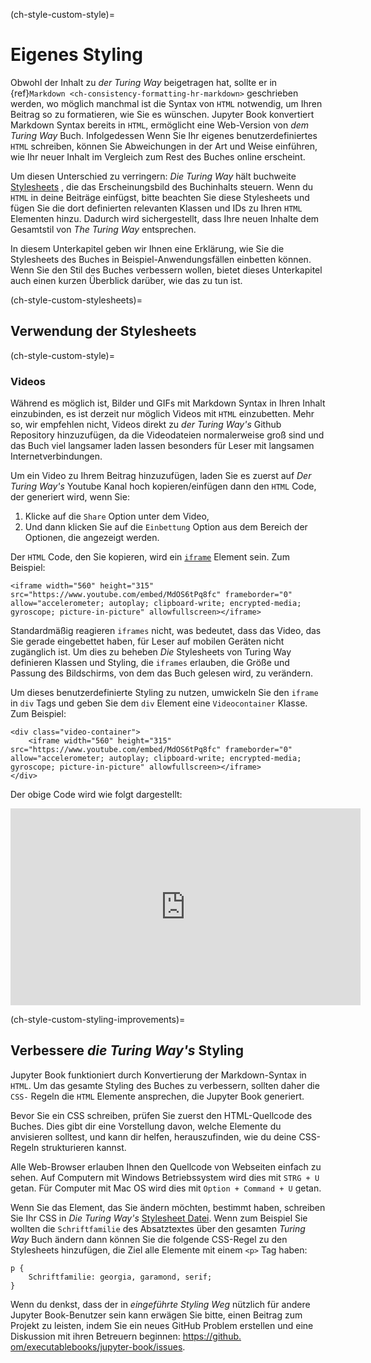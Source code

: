 (ch-style-custom-style)=
# Eigenes Styling

Obwohl der Inhalt zu _der Turing Way_ beigetragen hat, sollte er in {ref}`Markdown <ch-consistency-formatting-hr-markdown>` geschrieben werden, wo möglich manchmal ist die Syntax von `HTML` notwendig, um Ihren Beitrag so zu formatieren, wie Sie es wünschen. Jupyter Book konvertiert Markdown Syntax bereits in `HTML`, ermöglicht eine Web-Version von _dem Turing Way_ Buch. Infolgedessen Wenn Sie Ihr eigenes benutzerdefiniertes `HTML` schreiben, können Sie Abweichungen in der Art und Weise einführen, wie Ihr neuer Inhalt im Vergleich zum Rest des Buches online erscheint.

Um diesen Unterschied zu verringern: _Die Turing Way_ hält buchweite [Stylesheets](https://github.com/alan-turing-institute/the-turing-way/blob/main/book/website/_static/book-stylesheet.css) , die das Erscheinungsbild des Buchinhalts steuern. Wenn du `HTML` in deine Beiträge einfügst, bitte beachten Sie diese Stylesheets und fügen Sie die dort definierten relevanten Klassen und IDs zu Ihren `HTML` Elementen hinzu. Dadurch wird sichergestellt, dass Ihre neuen Inhalte dem Gesamtstil von _The Turing Way_ entsprechen.

In diesem Unterkapitel geben wir Ihnen eine Erklärung, wie Sie die Stylesheets des Buches in Beispiel-Anwendungsfällen einbetten können. Wenn Sie den Stil des Buches verbessern wollen, bietet dieses Unterkapitel auch einen kurzen Überblick darüber, wie das zu tun ist.

(ch-style-custom-stylesheets)=
## Verwendung der Stylesheets

(ch-style-custom-style)=
### Videos

Während es möglich ist, Bilder und GIFs mit Markdown Syntax in Ihren Inhalt einzubinden, es ist derzeit nur möglich Videos mit `HTML` einzubetten. Mehr so, wir empfehlen nicht, Videos direkt zu _der Turing Way's_ Github Repository hinzuzufügen, da die Videodateien normalerweise groß sind und das Buch viel langsamer laden lassen besonders für Leser mit langsamen Internetverbindungen.

Um ein Video zu Ihrem Beitrag hinzuzufügen, laden Sie es zuerst auf _Der Turing Way's_ Youtube Kanal hoch kopieren/einfügen dann den `HTML` Code, der generiert wird, wenn Sie:
1. Klicke auf die `Share` Option unter dem Video,
1. Und dann klicken Sie auf die `Einbettung` Option aus dem Bereich der Optionen, die angezeigt werden.


Der `HTML` Code, den Sie kopieren, wird ein [`iframe`](https://developer.mozilla.org/en-US/docs/Web/HTML/Element/iframe) Element sein. Zum Beispiel:

```
<iframe width="560" height="315" src="https://www.youtube.com/embed/MdOS6tPq8fc" frameborder="0" allow="accelerometer; autoplay; clipboard-write; encrypted-media; gyroscope; picture-in-picture" allowfullscreen></iframe>
```

Standardmäßig reagieren `iframes` nicht, was bedeutet, dass das Video, das Sie gerade eingebettet haben, für Leser auf mobilen Geräten nicht zugänglich ist. Um dies zu beheben _Die_ Stylesheets von Turing Way definieren Klassen und Styling, die `iframes` erlauben, die Größe und Passung des Bildschirms, von dem das Buch gelesen wird, zu verändern.

Um dieses benutzerdefinierte Styling zu nutzen, umwickeln Sie den `iframe` in `div` Tags und geben Sie dem `div` Element eine `Videocontainer` Klasse. Zum Beispiel:

```
<div class="video-container">
    <iframe width="560" height="315" src="https://www.youtube.com/embed/MdOS6tPq8fc" frameborder="0" allow="accelerometer; autoplay; clipboard-write; encrypted-media; gyroscope; picture-in-picture" allowfullscreen></iframe>
</div>
```

Der obige Code wird wie folgt dargestellt:

<div class="video-container">
    <iframe width="560" height="315" src="https://www.youtube.com/embed/MdOS6tPq8fc" frameborder="0" allow="accelerometer; autoplay; clipboard-write; encrypted-media; gyroscope; picture-in-picture" allowfullscreen></iframe>
</div>

(ch-style-custom-styling-improvements)=
## Verbessere _die Turing Way's_ Styling

Jupyter Book funktioniert durch Konvertierung der Markdown-Syntax in `HTML`. Um das gesamte Styling des Buches zu verbessern, sollten daher die `CSS-` Regeln die `HTML` Elemente ansprechen, die Jupyter Book generiert.

Bevor Sie ein CSS schreiben, prüfen Sie zuerst den HTML-Quellcode des Buches. Dies gibt dir eine Vorstellung davon, welche Elemente du anvisieren solltest, und kann dir helfen, herauszufinden, wie du deine CSS-Regeln strukturieren kannst.

Alle Web-Browser erlauben Ihnen den Quellcode von Webseiten einfach zu sehen. Auf Computern mit Windows Betriebssystem wird dies mit `STRG + U` getan. Für Computer mit Mac OS wird dies mit `Option + Command + U` getan.

Wenn Sie das Element, das Sie ändern möchten, bestimmt haben, schreiben Sie Ihr CSS in _Die Turing Way's_ [Stylesheet Datei](https://github.com/alan-turing-institute/the-turing-way/blob/main/book/website/_static/book-stylesheet.css). Wenn zum Beispiel Sie wollten die `Schriftfamilie` des Absatztextes über den gesamten _Turing Way_ Buch ändern dann können Sie die folgende CSS-Regel zu den Stylesheets hinzufügen, die Ziel alle Elemente mit einem `<p>` Tag haben:

```
p {
    Schriftfamilie: georgia, garamond, serif;
}
```

Wenn du denkst, dass der in _eingeführte Styling Weg_ nützlich für andere Jupyter Book-Benutzer sein kann erwägen Sie bitte, einen Beitrag zum Projekt zu leisten, indem Sie ein neues GitHub Problem erstellen und eine Diskussion mit ihren Betreuern beginnen: [https://github. om/executablebooks/jupyter-book/issues](https://github.com/executablebooks/jupyter-book/issues).

